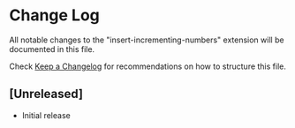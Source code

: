 # Change Log
All notable changes to the "insert-incrementing-numbers" extension will be documented in this file.

Check [Keep a Changelog](http://keepachangelog.com/) for recommendations on how to structure this file.

## [Unreleased]
- Initial release